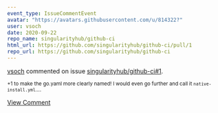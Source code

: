 ```yaml
---
event_type: IssueCommentEvent
avatar: "https://avatars.githubusercontent.com/u/814322?"
user: vsoch
date: 2020-09-22
repo_name: singularityhub/github-ci
html_url: https://github.com/singularityhub/github-ci/pull/1
repo_url: https://github.com/singularityhub/github-ci
---
```


<a href='https://github.com/vsoch' target='_blank'>vsoch</a> commented on issue <a href='https://github.com/singularityhub/github-ci/pull/1' target='_blank'>singularityhub/github-ci#1</a>.

<small>+1 to make the go.yaml more clearly named! I would even go further and call it `native-install.yml`....</small>

<a href='https://github.com/singularityhub/github-ci/pull/1' target='_blank'>View Comment</a>